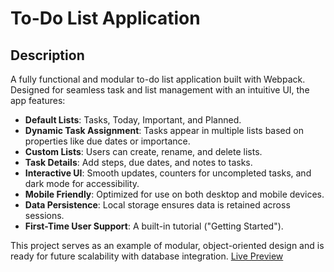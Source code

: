 # To-Do List Application

## Description
A fully functional and modular to-do list application built with Webpack. Designed for seamless task and list management with an intuitive UI, the app features:

- **Default Lists**: Tasks, Today, Important, and Planned.
- **Dynamic Task Assignment**: Tasks appear in multiple lists based on properties like due dates or importance.
- **Custom Lists**: Users can create, rename, and delete lists.
- **Task Details**: Add steps, due dates, and notes to tasks.
- **Interactive UI**: Smooth updates, counters for uncompleted tasks, and dark mode for accessibility.
- **Mobile Friendly**: Optimized for use on both desktop and mobile devices.
- **Data Persistence**: Local storage ensures data is retained across sessions.
- **First-Time User Support**: A built-in tutorial ("Getting Started").

This project serves as an example of modular, object-oriented design and is ready for future scalability with database integration.
[Live Preview](https://musab-od.github.io/taskflow.io/)
